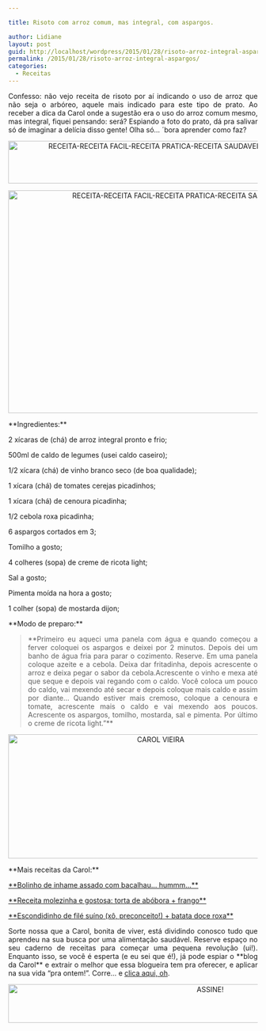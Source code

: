 ```yaml
---

title: Risoto com arroz comum, mas integral, com aspargos.

author: Lidiane
layout: post
guid: http://localhost/wordpress/2015/01/28/risoto-arroz-integral-aspargos/
permalink: /2015/01/28/risoto-arroz-integral-aspargos/
categories:
  - Receitas
---
```

<p align="justify">
  Confesso: não vejo receita de risoto por aí indicando o uso de arroz que não seja o arbóreo, aquele mais indicado para este tipo de prato. Ao receber a dica da Carol onde a sugestão era o uso do arroz comum mesmo, mas integral, fiquei pensando: será? Espiando a foto do prato, dá pra salivar só de imaginar a delícia disso gente! Olha só… ´bora aprender como faz?
</p>

<p align="center">
  <a href="http://www.trololodemulher.com.br/blog/wp-content/uploads/2014/12/RECEITA-RECEITA-FACIL-RECEITA-PRATICA-RECEITA-SAUDAVEL-RISOTO-ASPARGO2.png"><img class="alignnone size-full wp-image-10688" src="http://www.trololodemulher.com.br/blog/wp-content/uploads/2014/12/RECEITA-RECEITA-FACIL-RECEITA-PRATICA-RECEITA-SAUDAVEL-RISOTO-ASPARGO2.png" alt="RECEITA-RECEITA FACIL-RECEITA PRATICA-RECEITA SAUDAVEL-RISOTO-ASPARGO[2]" width="722" height="86" /></a>
</p>

<p align="center">
  <a href="http://www.trololodemulher.com.br/blog/wp-content/uploads/2014/12/RECEITA-RECEITA-FACIL-RECEITA-PRATICA-RECEITA-SAUDAVEL-RISOTO-ASPARGO.jpg"><img class="alignnone size-full wp-image-10685" src="http://www.trololodemulher.com.br/blog/wp-content/uploads/2014/12/RECEITA-RECEITA-FACIL-RECEITA-PRATICA-RECEITA-SAUDAVEL-RISOTO-ASPARGO.jpg" alt="RECEITA-RECEITA FACIL-RECEITA PRATICA-RECEITA SAUDAVEL-RISOTO-ASPARGO" width="800" height="450" /></a>
</p>

<p align="justify">
  **Ingredientes:**
</p>

<p align="justify">
  2 xícaras de (chá) de arroz integral pronto e frio;
</p>

<p align="justify">
  500ml de caldo de legumes (usei caldo caseiro);
</p>

<p align="justify">
  1/2 xícara (chá) de vinho branco seco (de boa qualidade);
</p>

<p align="justify">
  1 xícara (chá) de tomates cerejas picadinhos;
</p>

<p align="justify">
  1 xícara (chá) de cenoura picadinha;
</p>

<p align="justify">
  1/2 cebola roxa picadinha;
</p>

<p align="justify">
  6 aspargos cortados em 3;
</p>

<p align="justify">
  Tomilho a gosto;
</p>

<p align="justify">
  4 colheres (sopa) de creme de ricota light;
</p>

<p align="justify">
  Sal a gosto;
</p>

<p align="justify">
  Pimenta moída na hora a gosto;
</p>

<p align="justify">
  1 colher (sopa) de mostarda dijon;
</p>

<p align="justify">
  **Modo de preparo:**
</p>

> <p align="justify">
>   **Primeiro eu aqueci uma panela com água e quando começou a ferver coloquei os aspargos e deixei por 2 minutos. Depois dei um banho de água fria para parar o cozimento. Reserve. Em uma panela coloque azeite e a cebola. Deixa dar fritadinha, depois acrescente o arroz e deixa pegar o sabor da cebola.Acrescente o vinho e mexa até que seque e depois vai regando com o caldo. Você coloca um pouco do caldo, vai mexendo até secar e depois coloque mais caldo e assim por diante&#8230; Quando estiver mais cremoso, coloque a cenoura e tomate, acrescente mais o caldo e vai mexendo aos poucos. Acrescente os aspargos, tomilho, mostarda, sal e pimenta. Por último o creme de ricota light.”**
> </p>

<p align="center">
  <a href="http://www.trololodemulher.com.br/blog/wp-content/uploads/2014/07/CAROL-VIEIRA.png"><img class="alignnone size-full wp-image-10204" src="http://www.trololodemulher.com.br/blog/wp-content/uploads/2014/07/CAROL-VIEIRA.png" alt="CAROL VIEIRA" width="600" height="251" /></a>
</p>

<p align="justify">
  **Mais receitas da Carol:**
</p>

<p align="justify">
  <a href="http://www.trololodemulher.com.br/2014/11/19/inhame-assado-bacalhau/" target="_blank">**Bolinho de inhame assado com bacalhau… hummm…**</a>
</p>

<p align="justify">
  <a href="http://www.trololodemulher.com.br/2014/11/05/receita-torta-abobora-frango/" target="_blank">**Receita molezinha e gostosa: torta de abóbora + frango**</a>
</p>

<p align="justify">
  <a href="http://www.trololodemulher.com.br/2014/10/15/escondidinho-file-suino/" target="_blank">**Escondidinho de filé suíno (xô, preconceito!) + batata doce roxa**</a>
</p>

<p align="justify">
  Sorte nossa que a Carol, bonita de viver, está dividindo conosco tudo que aprendeu na sua busca por uma alimentação saudável. Reserve espaço no seu caderno de receitas para começar uma pequena revolução (ui!). Enquanto isso, se você é esperta (e eu sei que é!), já pode espiar o **blog da Carol** e extrair o melhor que essa blogueira tem pra oferecer, e aplicar na sua vida “pra ontem!”. Corre… e <a href="http://mundocarolvieira.blogspot.com.br/" target="_blank">clica aqui, oh</a>.
</p>

<p align="center">
  <a href="http://feedburner.google.com/fb/a/mailverify?uri=blogbichafemea&loc=pt_BR" target="_blank"><img class="alignnone size-full wp-image-10439" src="http://www.trololodemulher.com.br/blog/wp-content/uploads/2014/09/ASSINE.png" alt="ASSINE!" width="800" height="78" /></a>
</p>

&nbsp;

<p align="justify">